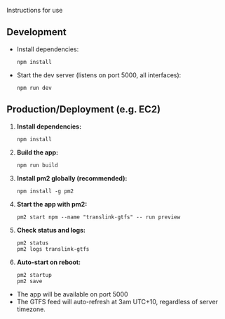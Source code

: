 Instructions for use

## Development

- Install dependencies:
  ```fish
  npm install
  ```
- Start the dev server (listens on port 5000, all interfaces):
  ```fish
  npm run dev
  ```

## Production/Deployment (e.g. EC2)

1. **Install dependencies:**
   ```fish
   npm install
   ```
2. **Build the app:**
   ```fish
   npm run build
   ```
3. **Install pm2 globally (recommended):**
   ```fish
   npm install -g pm2
   ```
4. **Start the app with pm2:**
   ```fish
   pm2 start npm --name "translink-gtfs" -- run preview
   ```
5. **Check status and logs:**
   ```fish
   pm2 status
   pm2 logs translink-gtfs
   ```
6. **Auto-start on reboot:**
   ```fish
   pm2 startup
   pm2 save
   ```

- The app will be available on port 5000
- The GTFS feed will auto-refresh at 3am UTC+10, regardless of server timezone.
